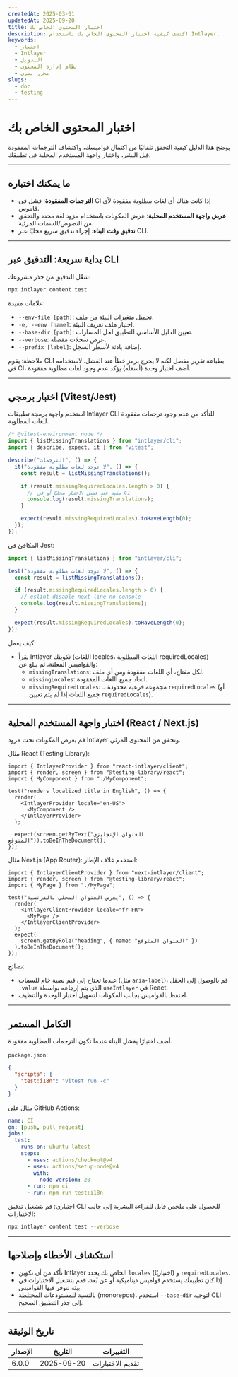 ```yaml
---
createdAt: 2025-03-01
updatedAt: 2025-09-20
title: اختبار المحتوى الخاص بك
description: اكتشف كيفية اختبار المحتوى الخاص بك باستخدام Intlayer.
keywords:
  - اختبار
  - Intlayer
  - التدويل
  - نظام إدارة المحتوى
  - محرر بصري
slugs:
  - doc
  - testing
---
```


# اختبار المحتوى الخاص بك

يوضح هذا الدليل كيفية التحقق تلقائيًا من اكتمال قواميسك، واكتشاف الترجمات المفقودة قبل النشر، واختبار واجهة المستخدم المحلية في تطبيقك.

---

## ما يمكنك اختباره

- **الترجمات المفقودة**: فشل في CI إذا كانت هناك أي لغات مطلوبة مفقودة لأي قاموس.
- **عرض واجهة المستخدم المحلية**: عرض المكونات باستخدام مزود لغة محدد والتحقق من النصوص/السمات المرئية.
- **تدقيق وقت البناء**: إجراء تدقيق سريع محليًا عبر CLI.

---

## بداية سريعة: التدقيق عبر CLI

شغّل التدقيق من جذر مشروعك:

```bash
npx intlayer content test
```

علامات مفيدة:

- `--env-file [path]`: تحميل متغيرات البيئة من ملف.
- `-e, --env [name]`: اختيار ملف تعريف البيئة.
- `--base-dir [path]`: تعيين الدليل الأساسي للتطبيق لحل المسارات.
- `--verbose`: عرض سجلات مفصلة.
- `--prefix [label]`: إضافة بادئة لأسطر السجل.

ملاحظة: يقوم CLI بطباعة تقرير مفصل لكنه لا يخرج برمز خطأ عند الفشل. لاستخدامه في CI، أضف اختبار وحدة (أسفله) يؤكد عدم وجود لغات مطلوبة مفقودة.

---

## اختبار برمجي (Vitest/Jest)

استخدم واجهة برمجة تطبيقات Intlayer CLI للتأكد من عدم وجود ترجمات مفقودة للغات المطلوبة.

```ts
/* @vitest-environment node */
import { listMissingTranslations } from "intlayer/cli";
import { describe, expect, it } from "vitest";

describe("الترجمات", () => {
  it("لا توجد لغات مطلوبة مفقودة", () => {
    const result = listMissingTranslations();

    if (result.missingRequiredLocales.length > 0) {
      // مفيد عند فشل الاختبار محليًا أو في CI
      console.log(result.missingTranslations);
    }

    expect(result.missingRequiredLocales).toHaveLength(0);
  });
});
```

المكافئ في Jest:

```ts
import { listMissingTranslations } from "intlayer/cli";

test("لا توجد لغات مطلوبة مفقودة", () => {
  const result = listMissingTranslations();

  if (result.missingRequiredLocales.length > 0) {
    // eslint-disable-next-line no-console
    console.log(result.missingTranslations);
  }

  expect(result.missingRequiredLocales).toHaveLength(0);
});
```

كيف يعمل:

- يقرأ Intlayer تكوينك (اللغات locales، اللغات المطلوبة requiredLocales) والقواميس المعلنة، ثم يبلغ عن:
  - `missingTranslations`: لكل مفتاح، أي اللغات مفقودة ومن أي ملف.
  - `missingLocales`: اتحاد جميع اللغات المفقودة.
  - `missingRequiredLocales`: مجموعة فرعية محدودة بـ `requiredLocales` (أو جميع اللغات إذا لم يتم تعيين `requiredLocales`).

---

## اختبار واجهة المستخدم المحلية (React / Next.js)

قم بعرض المكونات تحت مزود Intlayer وتحقق من المحتوى المرئي.

مثال React (Testing Library):

```tsx
import { IntlayerProvider } from "react-intlayer/client";
import { render, screen } from "@testing-library/react";
import { MyComponent } from "./MyComponent";

test("renders localized title in English", () => {
  render(
    <IntlayerProvider locale="en-US">
      <MyComponent />
    </IntlayerProvider>
  );

  expect(screen.getByText("العنوان الإنجليزي المتوقع")).toBeInTheDocument();
});
```

مثال Next.js (App Router): استخدم غلاف الإطار:

```tsx
import { IntlayerClientProvider } from "next-intlayer/client";
import { render, screen } from "@testing-library/react";
import { MyPage } from "./MyPage";

test("يعرض العنوان المحلي بالفرنسية", () => {
  render(
    <IntlayerClientProvider locale="fr-FR">
      <MyPage />
    </IntlayerClientProvider>
  );
  expect(
    screen.getByRole("heading", { name: "العنوان المتوقع" })
  ).toBeInTheDocument();
});
```

نصائح:

- عندما تحتاج إلى قيم نصية خام للسمات (مثل `aria-label`)، قم بالوصول إلى الحقل `.value` الذي يتم إرجاعه بواسطة `useIntlayer` في React.
- احتفظ بالقواميس بجانب المكونات لتسهيل اختبار الوحدة والتنظيف.

---

## التكامل المستمر

أضف اختبارًا يفشل البناء عندما تكون الترجمات المطلوبة مفقودة.

`package.json`:

```json
{
  "scripts": {
    "test:i18n": "vitest run -c"
  }
}
```

مثال على GitHub Actions:

```yaml
name: CI
on: [push, pull_request]
jobs:
  test:
    runs-on: ubuntu-latest
    steps:
      - uses: actions/checkout@v4
      - uses: actions/setup-node@v4
        with:
          node-version: 20
      - run: npm ci
      - run: npm run test:i18n
```

اختياري: قم بتشغيل تدقيق CLI للحصول على ملخص قابل للقراءة البشرية إلى جانب الاختبارات:

```bash
npx intlayer content test --verbose
```

---

## استكشاف الأخطاء وإصلاحها

- تأكد من أن تكوين Intlayer الخاص بك يحدد `locales` و (اختياريًا) `requiredLocales`.
- إذا كان تطبيقك يستخدم قواميس ديناميكية أو عن بُعد، فقم بتشغيل الاختبارات في بيئة تتوفر فيها القواميس.
- بالنسبة للمستودعات المختلطة (monorepos)، استخدم `--base-dir` لتوجيه CLI إلى جذر التطبيق الصحيح.

---

## تاريخ الوثيقة

| الإصدار | التاريخ    | التغييرات        |
| ------- | ---------- | ---------------- |
| 6.0.0   | 2025-09-20 | تقديم الاختبارات |
